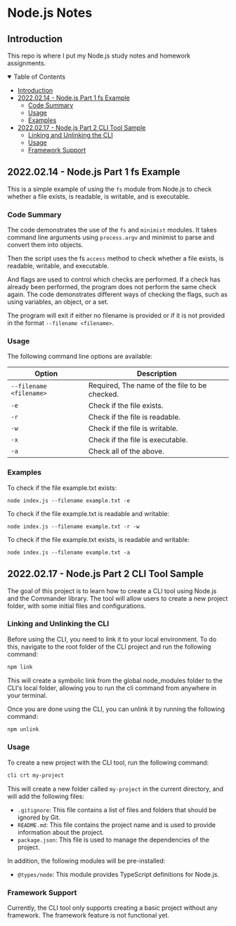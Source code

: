 # Node.js Notes
## Introduction
This repo is where I put my Node.js study notes and homework assignments.

<details open>
  <summary>Table of Contents</summary>
  
  - [Introduction](#introduction)
  - [2022.02.14 - Node.js Part 1 fs Example](#2022-02-14-node-js-part-1-fs-example)
    - [Code Summary](#code-summary)
    - [Usage](#usage)
    - [Examples](#examples)
  - [2022.02.17 - Node.js Part 2 CLI Tool Sample](#2022-02-17-node-js-part-2-cli-tool-sample)
    - [Linking and Unlinking the CLI](#linking-and-unlinking-the-cli)
    - [Usage](#usage)
    - [Framework Support](#framework-support)

</details>


## 2022.02.14 - Node.js Part 1 fs Example
This is a simple example of using the `fs` module from Node.js to check whether a file exists, is readable, is writable, and is executable.


### Code Summary
The code demonstrates the use of the `fs` and `minimist` modules. It takes command line arguments using `process.argv` and minimist to parse and convert them into objects.

Then the script uses the fs `access` method to check whether a file exists, is readable, writable, and executable.

And flags are used to control which checks are performed. If a check has already been performed, the program does not perform the same check again.  The code demonstrates different ways of checking the flags, such as using variables, an object, or a set.

The program will exit if either no filename is provided or if it is not provided in the format `--filename <filename>`.

### Usage
The following command line options are available:

Option | Description
------ | -----------
`--filename <filename>` | Required, The name of the file to be checked.
`-e` | Check if the file exists.
`-r` | Check if the file is readable.
`-w` | Check if the file is writable.
`-x` | Check if the file is executable.
`-a` | Check all of the above.

### Examples

To check if the file example.txt exists:
```
node index.js --filename example.txt -e
```

To check if the file example.txt is readable and writable:
```
node index.js --filename example.txt -r -w
```

To check if the file example.txt exists, is readable and writable:
```
node index.js --filename example.txt -a
```

## 2022.02.17 - Node.js Part 2 CLI Tool Sample

The goal of this project is to learn how to create a CLI tool using Node.js and the Commander library. The tool will allow users to create a new project folder, with some initial files and configurations.

### Linking and Unlinking the CLI
Before using the CLI, you need to link it to your local environment. To do this, navigate to the root folder of the CLI project and run the following command:
```sh
npm link
```
This will create a symbolic link from the global node_modules folder to the CLI's local folder, allowing you to run the cli command from anywhere in your terminal.

Once you are done using the CLI, you can unlink it by running the following command:
```sh
npm unlink
```

### Usage

To create a new project with the CLI tool, run the following command:
```sh
cli crt my-project
```

This will create a new folder called `my-project` in the current directory, and will add the following files:

*   `.gitignore`: This file contains a list of files and folders that should be ignored by Git.
*   `README.md`: This file contains the project name and is used to provide information about the project.
*   `package.json`: This file is used to manage the dependencies of the project.

In addition, the following modules will be pre-installed:

*   `@types/node`: This module provides TypeScript definitions for Node.js.


### Framework Support
Currently, the CLI tool only supports creating a basic project without any framework. The framework feature is not functional yet.